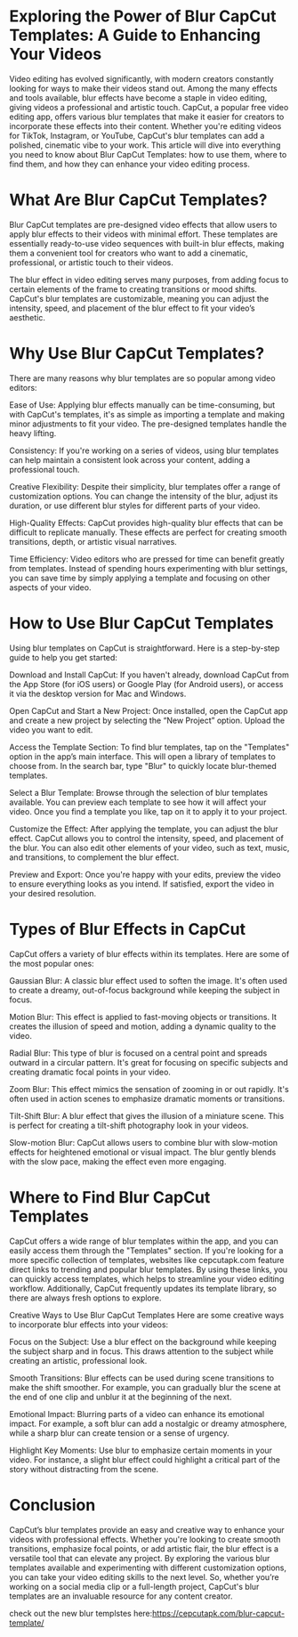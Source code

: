 # Exploring the Power of Blur CapCut Templates: A Guide to Enhancing Your Videos

Video editing has evolved significantly, with modern creators constantly looking for ways to make their videos stand out. Among the many effects and tools available, blur effects have become a staple in video editing, giving videos a professional and artistic touch. CapCut, a popular free video editing app, offers various blur templates that make it easier for creators to incorporate these effects into their content. Whether you're editing videos for TikTok, Instagram, or YouTube, CapCut's blur templates can add a polished, cinematic vibe to your work. This article will dive into everything you need to know about Blur CapCut Templates: how to use them, where to find them, and how they can enhance your video editing process.

# What Are Blur CapCut Templates?
Blur CapCut templates are pre-designed video effects that allow users to apply blur effects to their videos with minimal effort. These templates are essentially ready-to-use video sequences with built-in blur effects, making them a convenient tool for creators who want to add a cinematic, professional, or artistic touch to their videos.

The blur effect in video editing serves many purposes, from adding focus to certain elements of the frame to creating transitions or mood shifts. CapCut's blur templates are customizable, meaning you can adjust the intensity, speed, and placement of the blur effect to fit your video’s aesthetic.

# Why Use Blur CapCut Templates?
There are many reasons why blur templates are so popular among video editors:

Ease of Use: Applying blur effects manually can be time-consuming, but with CapCut's templates, it's as simple as importing a template and making minor adjustments to fit your video. The pre-designed templates handle the heavy lifting.

Consistency: If you're working on a series of videos, using blur templates can help maintain a consistent look across your content, adding a professional touch.

Creative Flexibility: Despite their simplicity, blur templates offer a range of customization options. You can change the intensity of the blur, adjust its duration, or use different blur styles for different parts of your video.

High-Quality Effects: CapCut provides high-quality blur effects that can be difficult to replicate manually. These effects are perfect for creating smooth transitions, depth, or artistic visual narratives.

Time Efficiency: Video editors who are pressed for time can benefit greatly from templates. Instead of spending hours experimenting with blur settings, you can save time by simply applying a template and focusing on other aspects of your video.

# How to Use Blur CapCut Templates
Using blur templates on CapCut is straightforward. Here is a step-by-step guide to help you get started:

Download and Install CapCut: If you haven't already, download CapCut from the App Store (for iOS users) or Google Play (for Android users), or access it via the desktop version for Mac and Windows.

Open CapCut and Start a New Project: Once installed, open the CapCut app and create a new project by selecting the “New Project” option. Upload the video you want to edit.

Access the Template Section: To find blur templates, tap on the "Templates" option in the app’s main interface. This will open a library of templates to choose from. In the search bar, type "Blur" to quickly locate blur-themed templates.

Select a Blur Template: Browse through the selection of blur templates available. You can preview each template to see how it will affect your video. Once you find a template you like, tap on it to apply it to your project.

Customize the Effect: After applying the template, you can adjust the blur effect. CapCut allows you to control the intensity, speed, and placement of the blur. You can also edit other elements of your video, such as text, music, and transitions, to complement the blur effect.

Preview and Export: Once you're happy with your edits, preview the video to ensure everything looks as you intend. If satisfied, export the video in your desired resolution.

# Types of Blur Effects in CapCut
CapCut offers a variety of blur effects within its templates. Here are some of the most popular ones:

Gaussian Blur: A classic blur effect used to soften the image. It's often used to create a dreamy, out-of-focus background while keeping the subject in focus.

Motion Blur: This effect is applied to fast-moving objects or transitions. It creates the illusion of speed and motion, adding a dynamic quality to the video.

Radial Blur: This type of blur is focused on a central point and spreads outward in a circular pattern. It's great for focusing on specific subjects and creating dramatic focal points in your video.

Zoom Blur: This effect mimics the sensation of zooming in or out rapidly. It's often used in action scenes to emphasize dramatic moments or transitions.

Tilt-Shift Blur: A blur effect that gives the illusion of a miniature scene. This is perfect for creating a tilt-shift photography look in your videos.

Slow-motion Blur: CapCut allows users to combine blur with slow-motion effects for heightened emotional or visual impact. The blur gently blends with the slow pace, making the effect even more engaging.

# Where to Find Blur CapCut Templates
CapCut offers a wide range of blur templates within the app, and you can easily access them through the "Templates" section. If you're looking for a more specific collection of templates, websites like cepcutapk.com feature direct links to trending and popular blur templates. By using these links, you can quickly access templates, which helps to streamline your video editing workflow. Additionally, CapCut frequently updates its template library, so there are always fresh options to explore.

Creative Ways to Use Blur CapCut Templates
Here are some creative ways to incorporate blur effects into your videos:

Focus on the Subject: Use a blur effect on the background while keeping the subject sharp and in focus. This draws attention to the subject while creating an artistic, professional look.

Smooth Transitions: Blur effects can be used during scene transitions to make the shift smoother. For example, you can gradually blur the scene at the end of one clip and unblur it at the beginning of the next.

Emotional Impact: Blurring parts of a video can enhance its emotional impact. For example, a soft blur can add a nostalgic or dreamy atmosphere, while a sharp blur can create tension or a sense of urgency.

Highlight Key Moments: Use blur to emphasize certain moments in your video. For instance, a slight blur effect could highlight a critical part of the story without distracting from the scene.

# Conclusion
CapCut’s blur templates provide an easy and creative way to enhance your videos with professional effects. Whether you're looking to create smooth transitions, emphasize focal points, or add artistic flair, the blur effect is a versatile tool that can elevate any project. By exploring the various blur templates available and experimenting with different customization options, you can take your video editing skills to the next level. So, whether you’re working on a social media clip or a full-length project, CapCut's blur templates are an invaluable resource for any content creator.

 check out the new blur templstes here:https://cepcutapk.com/blur-capcut-template/
